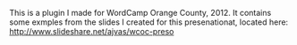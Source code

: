 This is a plugin I made for WordCamp Orange County, 2012. It contains some exmples from the slides I created for this presenationat, located here: http://www.slideshare.net/ajvas/wcoc-preso